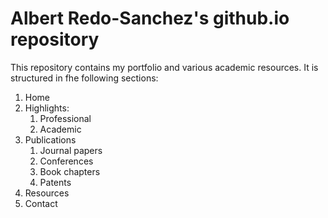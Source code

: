 # Albert Redo-Sanchez's github.io repository

This repository contains my portfolio and various academic resources. It is
structured in fhe following sections:

1. Home
2. Highlights:
   1. Professional
   2. Academic
3. Publications
   1. Journal papers
   2. Conferences
   3. Book chapters
   4. Patents
4. Resources
5. Contact
